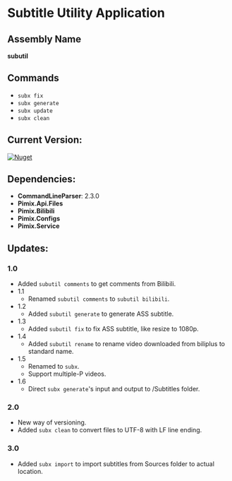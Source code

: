 Subtitle Utility Application
===

Assembly Name
---
**subutil**

Commands
---
- `subx fix`
- `subx generate`
- `subx update`
- `subx clean`

Current Version:
---
[![Nuget](https://img.shields.io/nuget/v/Pimix.Apps.SubUtil.svg)](http://nuget.org/packages/Pimix.Apps.SubUtil)

Dependencies:
---
- **CommandLineParser**: 2.3.0
- **Pimix.Api.Files**
- **Pimix.Bilibili**
- **Pimix.Configs**
- **Pimix.Service**

Updates:
---
### 1.0
- Added `subutil comments` to get comments from Bilibili.
- 1.1
  - Renamed `subutil comments` to `subutil bilibili`.
- 1.2
  - Added `subutil generate` to generate ASS subtitle.
- 1.3
  - Added `subutil fix` to fix ASS subtitle, like resize to 1080p.
- 1.4
  - Added `subutil rename` to rename video downloaded from biliplus to standard name.
- 1.5
  - Renamed to `subx`.
  - Support multiple-P videos.
- 1.6
  - Direct `subx generate`'s input and output to /Subtitles folder.

### 2.0
- New way of versioning.
- Added `subx clean` to convert files to UTF-8 with LF line ending.

### 3.0
- Added `subx import` to import subtitles from Sources folder to actual location.